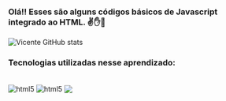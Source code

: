 

### Olá!! Esses são alguns códigos básicos de Javascript integrado ao HTML. ✌️✋🫲   

![Vicente GitHub stats](https://github-readme-stats.vercel.app/api?username=vicentealmeida&show_icons=true&theme=dracula)


### Tecnologias utilizadas nesse aprendizado:

<div style="display: inline_block"><br/>
<img align="center" alt ="html5" src="https://img.shields.io/badge/HTML5-E34F26?style=for-the-badge&logo=html5&logoColor=white"/>
<img align="center" alt ="html5" src="https://img.shields.io/badge/JavaScript-F7DF1E?style=for-the-badge&logo=javascript&logoColor=black"/>
<img align="center" alt"html5" src=https://img.shields.io/badge/Node.js-43853D?style=for-the-badge&logo=node.js&logoColor=white/>
<img align="center" alt"html5" srchttps://img.shields.io/badge/Express.js-404D59?style=for-the-badge"/> 


